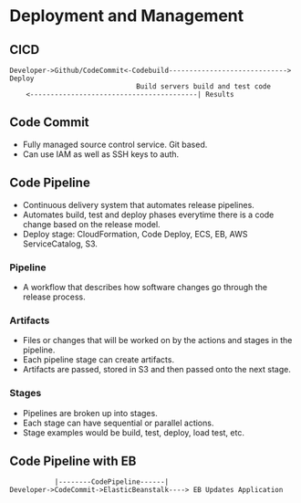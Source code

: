 # Deployment and Management

## CICD

````
Developer->Github/CodeCommit<-Codebuild-----------------------------> Deploy
                               Build servers build and test code
    <-----------------------------------------| Results
````

## Code Commit

- Fully managed source control service. Git based.
- Can use IAM as well as SSH keys to auth.

## Code Pipeline

- Continuous delivery system that automates release pipelines.
- Automates build, test and deploy phases everytime there is a code change based on the release model.
- Deploy stage: CloudFormation, Code Deploy, ECS, EB, AWS ServiceCatalog, S3.

### Pipeline

- A workflow that describes how software changes go through the release process.

### Artifacts

- Files or changes that will be worked on by the actions and stages in the pipeline.
- Each pipeline stage can create artifacts.
- Artifacts are passed, stored in S3 and then passed onto the next stage.

### Stages

- Pipelines are broken up into stages.
- Each stage can have sequential or parallel actions.
- Stage examples would be build, test, deploy, load test, etc.

## Code Pipeline with EB

````
           |--------CodePipeline------|
Developer->CodeCommit->ElasticBeanstalk----> EB Updates Application

    
````